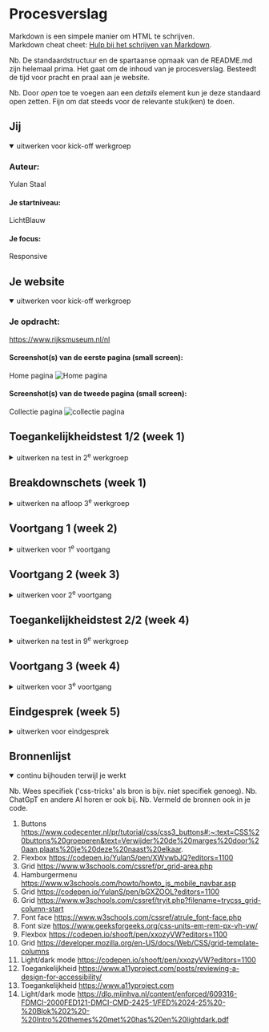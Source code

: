 # Procesverslag
Markdown is een simpele manier om HTML te schrijven.  
Markdown cheat cheet: [Hulp bij het schrijven van Markdown](https://github.com/adam-p/markdown-here/wiki/Markdown-Cheatsheet).

Nb. De standaardstructuur en de spartaanse opmaak van de README.md zijn helemaal prima. Het gaat om de inhoud van je procesverslag. Besteedt de tijd voor pracht en praal aan je website.

Nb. Door *open* toe te voegen aan een *details* element kun je deze standaard open zetten. Fijn om dat steeds voor de relevante stuk(ken) te doen.





## Jij

<details open>
  <summary>uitwerken voor kick-off werkgroep</summary>

  ### Auteur:
  Yulan Staal

  #### Je startniveau:
  LichtBlauw

  #### Je focus:
  Responsive
 
</details>





## Je website

<details open>
  <summary>uitwerken voor kick-off werkgroep</summary>

  ### Je opdracht:
 https://www.rijksmuseum.nl/nl

  #### Screenshot(s) van de eerste pagina (small screen): 
  Home pagina
  <img src="readme-images/Rijks-Home.PNG" width="375px" alt="Home pagina">

  #### Screenshot(s) van de tweede pagina (small screen):
  Collectie pagina
  <img src="readme-images/collectie.PNG" width="375px" alt="collectie pagina">
 
</details>



## Toegankelijkheidstest 1/2 (week 1)

<details>
  <summary>uitwerken na test in 2<sup>e</sup> werkgroep</summary>

  ### Bevindingen
  Ik ben door de Rijksmuseum site gegaan en heb de screenreader hierop getest. Ik heb verschillende dingen getest. Zo heb ik gekeken wat er zou gebeuren als ik de voice over gewoon     zou laten voorlezen, ook heb ik geprobeerd om met mijn toetsenbord te navigeren en ook met behulp van mijn muis. Ik ben tot de volgende bevindingen gekomen:

  - Soms slechte of zelfs geen alt teksten biij images
  - Voiceover herhaalt vaak dingen
  - Met de tab kun je door de website navigeren, dit werkt niet overal even goed.
  - Goede hieracrhie van h1, h2 etc..

</details>



## Breakdownschets (week 1)

<details>
  <summary>uitwerken na afloop 3<sup>e</sup> werkgroep</summary>

<<<<<<< HEAD
<<<<<<< HEAD
  ### de hele pagina: 
  <img src="readme-images/fed-breakdown-home-1.jpeg" width="375px" alt="breakdown van de hele pagina">
  <img src="readme-images/fed-breeakdown-home-2.jpeg" width="375px" alt="breakdown van een dynamisch deel">

  ### menu opengeklapt: 
  <img src="readme-images/Frontend-breakdownschetsen-03.png" width="375px" alt="breakdown van een dynamisch deel">

  ### Collectie pagina: 
  <img src="readme-images/Frontend-breakdownschetsen-02.png" width="375px" alt="breakdown van nog een dynamisch deel">
=======
  ### de hele Home pagina: 
=======
  ### de hele pagina: 
  <img src="readme-images/fed-breakdown-home-1.jpeg" width="375px" alt="breakdown van de hele pagina">
  <img src="readme-images/fed-breeakdown-home-2.jpeg" width="375px" alt="breakdown van de hele pagina">
>>>>>>> a104fffd8c16120e1f8d20b4558080d683cf1df1

  ### menu opengeklapt: 
  <img src="readme-images/Frontend-breakdownschetsen-03.png" width="375px" alt="breakdown van opengklapt menu">

  ### Collectie pagina: 
<<<<<<< HEAD
  <img src="readme-images/dummy-plaatje.jpg" width="375px" alt="breakdown van nog een dynamisch deel">
>>>>>>> 7413cf000cc555aa5280299251e077fc6ce8de1d
=======
  <img src="readme-images/Frontend-breakdownschetsen-02.png" width="375px" alt="breakdown van collectie pagina">
>>>>>>> a104fffd8c16120e1f8d20b4558080d683cf1df1

</details>



## Voortgang 1 (week 2)

<details>
  <summary>uitwerken voor 1<sup>e</sup> voortgang</summary>

  ### Stand van zaken
  Mijn h1 vergroot niet mee en blijft niet in het midden staan, ook snapik het menu niet. 


  ### Agenda voor meeting
  samen met je groepje opstellen

  | Kyra                     | Pleuni            | Yulan                      | Tamara        |
  | ---                      | ---               | ---                        | ---           |
  | Flex of grid gebruiken   | :nth-of-type      | H1 in het midden krijgen   | en dan ik dat |


  ### Verslag van meeting
  hier na afloop snel de uitkomsten van de meeting vastleggen

  - Ik weet nu hoe ik mijn h1 in het midden krijg
  - Gebruik maken van aria-label
  - Font maken met @font face

</details>




## Voortgang 2 (week 3)

<details>
  <summary>uitwerken voor 2<sup>e</sup> voortgang</summary>

  ### Stand van zaken
  Snap niet hoe :nth of type werkt. En waarom er een h3 moet staan terwijl je die niet ziet.


  ### Agenda voor meeting
  samen met je groepje opstellen

  | Pleuni                       | Kyra                   | Yulan          | Tamara           |
  | ---                          | ---                    | ---            | ---              |
  | Wat ipv classes gebruiken    | 3 style css bestanden  | h3 verbergen   |                  |


  ### Verslag van meeting
  hier na afloop snel de uitkomsten van de meeting vastleggen

  - Ik snap nu hoe je :nth-of-type gebruikt 
  - Visually hidden gebruiken om elemenen onzichtbaar maken --> mijn h3
  - 3 css bestanden maken, 1 voor debasis style: root, fonts etc en 2 losse voor beide pagina's

</details>





## Toegankelijkheidstest 2/2 (week 4)

<details>
  <summary>uitwerken na test in 9<sup>e</sup> werkgroep</summary>

  ### Bevindingen

  Ik heb deze test in week 4 gedaan. Ik ben nog niet klaar met mijn website. Mijn belangrijkste bevindingen voor nu, staan hieronder. Ik zal onder de bevingen foto's plaatsen van de WCAG checklist, als mijn site helemaal af is.
  
  - Verbeterde alt teksten bij de images.
  - Nog niet elke image heeft een ingevulde alt tekst
  - Screenreader leest alles op de goede volgorde voor
  - Goede hierarchie met h1, h2 etc
  - Snap alleen nog niet helemaal hoe je door de site 'tabt'
  - Ik heb nog geen light/ dark mode
  - Aria-labels voor buttons etc moet ik nog toevoegen
  - Het is me niet gelukt om video toe te voegen
  - Nog niet alle media query's staan erin

  <img src="readme-images/PDF-document-2.jpeg" width="375px" alt="WCAG checklist">
  <img src="readme-images/PDF-document-2-2.jpeg" width="375px" alt="WCAG checklist">

Na het afronden van mijn site:

- Elke button heeft een aria-label en staat in een button element
- Alle images een goed en duidelijk alt tekst gegeven
- Media query's gefixt waardoor je mijn site op elke scherm grootte kunt bekijken
- Light/ dark mode gemaakt
- Goed gebruikt gemaakt van customc properties




</details>





## Voortgang 3 (week 4)

<details>
  <summary>uitwerken voor 3<sup>e</sup> voortgang</summary>

  ### Stand van zaken
  Extra uitleg voor grid nodig, ook voor media query wil ik veel met grid gaan werken voor onder andere mijn afbeeldingen. Ook heb ik behoefte aan extra uitleg voor de light/ dark mmode (mocht ik hier uberhaupt nog aan toekomen).


  ### Agenda voor meeting
  samen met je groepje opstellen
  
  | Kyra           | Pleuni                    | Yulan              | Tamara           |
  | ---            | ---                       | ---                | ---              |
  | Grid area      | Opstelling van slider     | Light/dark mode    | Afwezig          |
  | @media query   | Clamp font size           | Hoe werkt Grid     |                  |

  ### Verslag van meeting
  hier na afloop snel de uitkomsten van de meeting vastleggen

  - Weet nu hoe je light / dark mode toevoegt en hoe je daar buttons biij kunt maken
  - Duidelijker hoe media query's werken
  - Grid area in 1 regel ipv los grid-row-start grid-column-start etc. (Wel makkelijker voor mij om los uit te schrijven hihi)

</details>





## Eindgesprek (week 5)

<details>
  <summary>uitwerken voor eindgesprek</summary>

  ### Je uitkomst - karakteristiek screenshots:
  <img src="readme-images/sfeer.jpeg" width="375px" alt="Grid sfeer plaatje">
  <img src="readme-images/grid.PNG" width="375px" alt="Grid sfeer plaatje">
  <img src="readme-images/home.jpeg" width="375px" alt="Grid sfeer plaatje">


  ### Dit ging goed/Heb ik geleerd: 
  Ik heb over het algemeen enorm veel nieuwe kennis over CSS opgedaan, zo begrijp ik onder andere hoe je gebruik van een grid kunt maken en het werken met media query's. Ik was dit gehele vak erg onzeker en heb erg aan mezelf getwijfeld. Ik wist niet zeker of het me zou lukken om 2 pagina's te kunnen maken. Maar ik ben trots dat mijn beide pagina's staan en ook responsive goed werken. 

  <img src="readme-images/moeilijk.PNG" width="375px" alt="Grid sfeer plaatje">


  ### Dit was lastig/Is niet gelukt:
  Over het algemeen vond ik bijna alles wel lastig, ik had het meeste moeite met mijn hamburger menu. Helaas is het me ook niet gelukt om deze volledig na te kunnen maken. Op klein scherm klopt hij, maar zodra het scherm groter wordt hoort een deel van de tekst die in het menu staat, naar de nav bar te verplaatsen. Dit is me helaas niet gelukt. Ook vond ik het maken van één bepaalde sectie in mijn collectie pagina extreem lastig, dit gaat over de 6e sectie in mijn main met meerdere artikelen. Ik had een idee van hoe ik dit moest doen, maar puntje bij paaltje heb ik hier meerdere dagen op vast gelopen. Gelukkig is het uiteindelijk goed gekomen en heb ik het nog kunnen fixen!

  <img src="readme-images/menu.jpeg" width="375px" alt="menu bijna volledig">
</details>





## Bronnenlijst

<details open>
  <summary>continu bijhouden terwijl je werkt</summary>

  Nb. Wees specifiek ('css-tricks' als bron is bijv. niet specifiek genoeg). 
  Nb. ChatGpT en andere AI horen er ook bij.
  Nb. Vermeld de bronnen ook in je code.

  1. Buttons https://www.codecenter.nl/pr/tutorial/css/css3_buttons#:~:text=CSS%20buttons%20groeperen&text=Verwijder%20de%20marges%20door%20aan,plaats%20je%20deze%20naast%20elkaar.
  2. Flexbox https://codepen.io/YulanS/pen/XWvwbJQ?editors=1100
  3. Grid https://www.w3schools.com/cssref/pr_grid-area.php
  4. Hamburgermenu https://www.w3schools.com/howto/howto_js_mobile_navbar.asp
  5. Grid https://codepen.io/YulanS/pen/bGXZOOL?editors=1100
  6. Grid https://www.w3schools.com/cssref/tryit.php?filename=trycss_grid-column-start
  7. Font face https://www.w3schools.com/cssref/atrule_font-face.php
  8. Font size https://www.geeksforgeeks.org/css-units-em-rem-px-vh-vw/
  9. Flexbox https://codepen.io/shooft/pen/xxozyVW?editors=1100
  10. Grid https://developer.mozilla.org/en-US/docs/Web/CSS/grid-template-columns
  11. Light/dark mode https://codepen.io/shooft/pen/xxozyVW?editors=1100
  12. Toegankelijkheid https://www.a11yproject.com/posts/reviewing-a-design-for-accessibility/
  13. Toegankelijkheid https://www.a11yproject.com
  14. Light/dark mode https://dlo.mijnhva.nl/content/enforced/609316-FDMCI-2000FED121-DMCI-CMD-2425-1/FED%2024-25%20-%20Blok%202%20-%20Intro%20themes%20met%20has%20en%20lightdark.pdf

</details>
